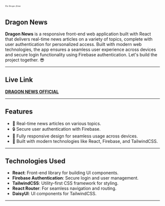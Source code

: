 # <img src="/src/assets/logo.png" alt="Dragon News Logo" width="50" />

## Dragon News

**Dragon News** is a responsive front-end web application built with React that delivers real-time news articles on a variety of topics, complete with user authentication for personalized access. Built with modern web technologies, the app ensures a seamless user experience across devices and secure login functionality using Firebase authentication. Let's build the project together. 😎

---

## Live Link

[**DRAGON NEWS OFFICIAL**](https://dragon-news-auth-9a4f1.web.app/category/08)

---

## Features

- 📰 Real-time news articles on various topics.
- 🔒 Secure user authentication with Firebase.
- 📱 Fully responsive design for seamless usage across devices.
- 🚀 Built with modern technologies like React, Firebase, and TailwindCSS.

---

## Technologies Used

- **React**: Front-end library for building UI components.
- **Firebase Authentication**: Secure login and user management.
- **TailwindCSS**: Utility-first CSS framework for styling.
- **React Router**: For seamless navigation and routing.
- **DaisyUI**: UI components for TailwindCSS.

---
